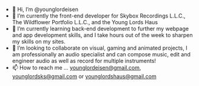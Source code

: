 - 👋 Hi, I’m @younglordeisen
- 👀 I’m currently the front-end developer for Skybox Recordings L.L.C., The Wildflower Portfolio L.L.C., and the Young Lords Haus
- 🌱 I’m currently learning back-end development to further my webpage and app development skills, and I take hours out of the week to sharpen my skills on my sites.
- 💞️ I’m looking to collaborate on visual, gaming and animated projects, I am professionally an audio specialist and can compose music, edit and engineer audio as well as record for multiple instruments!
- 📫 How to reach me ...
        younglordeisen@gmail.com, younglordsks@gmail.com or younglordshaus@gmail.com 

<!---
younglordeisen/younglordeisen is a ✨ special ✨ repository because its `README.md` (this file) appears on your GitHub profile.
You can click the Preview link to take a look at your changes.
--->
